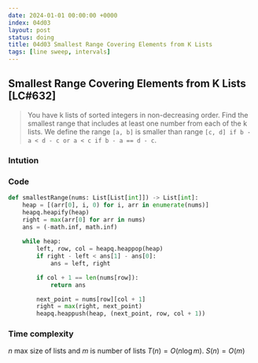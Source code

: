 ```yaml
---
date: 2024-01-01 00:00:00 +0000
index: 04d03
layout: post
status: doing
title: 04d03 Smallest Range Covering Elements from K Lists
tags: [line sweep, intervals]
---
```


## Smallest Range Covering Elements from K Lists [LC#632]
> You have k lists of sorted integers in non-decreasing order. Find the smallest range that includes at least one number from each of the k lists. We define the range `[a, b]` is smaller than range `[c, d] if b - a < d - c or a < c if b - a == d - c`.



### Intution



### Code
```python
def smallestRange(nums: List[List[int]]) -> List[int]:
    heap = [(arr[0], i, 0) for i, arr in enumerate(nums)]
    heapq.heapify(heap)
    right = max(arr[0] for arr in nums)
    ans = (-math.inf, math.inf)
    
    while heap:
        left, row, col = heapq.heappop(heap)
        if right - left < ans[1] - ans[0]:
            ans = left, right

        if col + 1 == len(nums[row]):
            return ans

        next_point = nums[row][col + 1]
        right = max(right, next_point)
        heapq.heappush(heap, (next_point, row, col + 1))
```

### Time complexity
$n$ max size of lists and $m$ is number of lists
$T(n) = O(n \log m)$. $S(n) = O(m)$